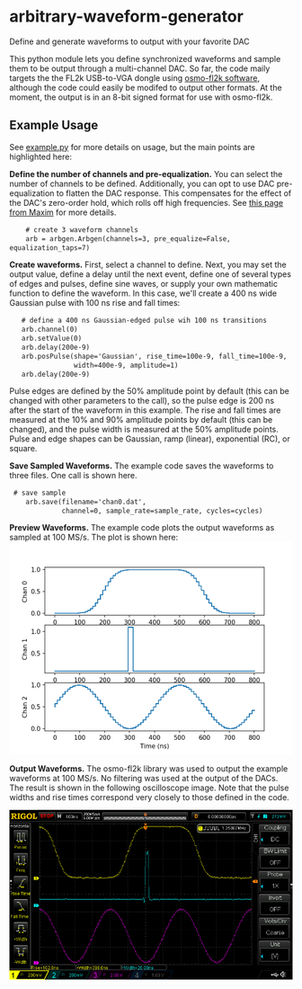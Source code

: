 # arbitrary-waveform-generator
Define and generate waveforms to output with your favorite DAC

This python module lets you define synchronized waveforms and sample them to be output through a multi-channel DAC. So far, the code maily targets the the FL2k USB-to-VGA dongle using [osmo-fl2k software](https://osmocom.org/projects/osmo-fl2k/wiki), although the code could easily be modifed to output other formats. At the moment, the output is in an 8-bit signed format for use with osmo-fl2k.

## Example Usage
See [example.py](example.py) for more details on usage, but the main points are highlighted here:

**Define the number of channels and pre-equalization.** You can select the number of channels to be defined. Additionally, you can opt to use DAC pre-equalization to flatten the DAC response. This compensates for the effect of the DAC's zero-order hold, which rolls off high frequencies. See [this page from Maxim](https://www.maximintegrated.com/en/app-notes/index.mvp/id/3853) for more details.

```
    # create 3 waveform channels
    arb = arbgen.Arbgen(channels=3, pre_equalize=False, equalization_taps=7)
```
 
 **Create waveforms.** First, select a channel to define. Next, you may set the output value, define a delay until the next event, define one of several types of edges and pulses, define sine waves, or supply your own mathematic function to define the waveform. In this case, we'll create a 400 ns wide Gaussian pulse with 100 ns rise and fall times:
 
 ```
    # define a 400 ns Gaussian-edged pulse wih 100 ns transitions
    arb.channel(0)
    arb.setValue(0)
    arb.delay(200e-9)
    arb.posPulse(shape='Gaussian', rise_time=100e-9, fall_time=100e-9,
                 width=400e-9, amplitude=1)
    arb.delay(200e-9)
```
Pulse edges are defined by the 50% amplitude point by default (this can be changed with other parameters to the call), so the pulse edge is 200 ns after the start of the waveform in this example. The rise and fall times are measured at the 10% and 90% amplitude points by default (this can be changed), and the pulse width is measured at the 50% amplitude points. Pulse and edge shapes can be Gaussian, ramp (linear), exponential (RC), or square.

**Save Sampled Waveforms.** The example code saves the waveforms to three files. One call is shown here.

```
 # save sample
    arb.save(filename='chan0.dat',
             channel=0, sample_rate=sample_rate, cycles=cycles)
```

**Preview Waveforms.** The example code plots the output waveforms as sampled at 100 MS/s. The plot is shown here:
![Waveform Preview](three_waves.png)

**Output Waveforms.** The osmo-fl2k library was used to output the example waveforms at 100 MS/s. No filtering was used at the output of the DACs. The result is shown in the following oscilloscope image. Note that the pulse widths and rise times correspond very closely to those defined in the code.

![Oscilloscope Image](DS1Z_QuickPrint5.png)

